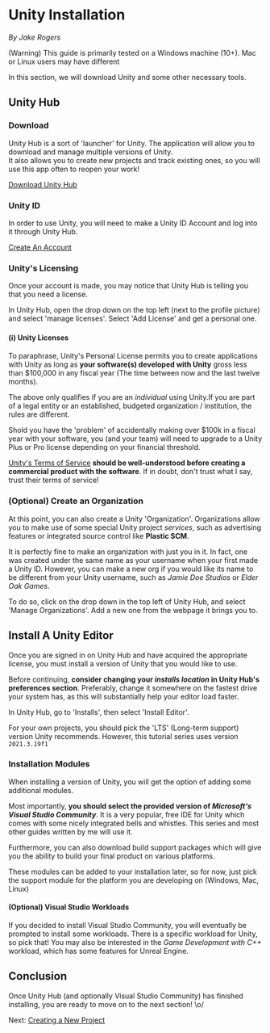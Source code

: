 # Unity Installation
*By Jake Rogers*

(Warning) This guide is primarily tested on a Windows machine (10+). Mac or Linux users may have different

In this section, we will download Unity and some other necessary tools.

## Unity Hub
### Download
Unity Hub is a sort of 'launcher' for Unity. The application will allow you to download and manage multiple versions of Unity.  
It also allows you to create new projects and track existing ones, so you will use this app often to reopen your work!  

[Download Unity Hub](https://unity.com/download)

### Unity ID
In order to use Unity, you will need to make a Unity ID Account and log into it through Unity Hub.

[Create An Account](https://id.unity.com)

### Unity's Licensing

Once your account is made, you may notice that Unity Hub is telling you that you need a license.

In Unity Hub, open the drop down on the top left (next to the profile picture) and select 'manage licenses'. Select 'Add License' and get a personal one.

#### (ℹ) Unity Licenses

To paraphrase, Unity's Personal License permits you to create applications with Unity as long as **your software(s) developed with Unity** gross less than $100,000 in any fiscal year (The time between now and the last twelve months).

The above only qualifies if you are an *individual* using Unity.If you are part of a legal entity or an established, budgeted organization / institution, the rules are different. 

Shold you have the 'problem' of accidentally making over $100k in a fiscal year with your software, you (and your team) will need to upgrade to a Unity Plus or Pro license depending on your financial threshold.

[Unity's Terms of Service](https://unity.com/legal/editor-terms-of-service/software) **should be well-understood before creating a commercial product with the software**. If in doubt, don't trust what I say, trust their terms of service!

### (Optional) Create an Organization
At this point, you can also create a Unity 'Organization'. Organizations allow you to make use of some special Unity project *services*, such as advertising features or integrated source control like **Plastic SCM**.

It is perfectly fine to make an organization with just you in it. In fact, one was created under the same name as your username when your first made a Unity ID. However, you can make a new org if you would like its name to be different from your Unity username, such as *Jamie Doe Studios* or *Elder Oak Games*.

To do so, click on the drop down in the top left of Unity Hub, and select 'Manage Organizations'. Add a new one from the webpage it brings you to.

## Install A Unity Editor
Once you are signed in on Unity Hub and have acquired the appropriate license, you must install a version of Unity that you would like to use.

Before continuing, **consider changing your *installs location* in Unity Hub's preferences section**. Preferably, change it somewhere on the fastest drive your system has, as this will substantially help your editor load faster.

In Unity Hub, go to 'Installs', then select 'Install Editor'.

For your own projects, you should pick the 'LTS' (Long-term support) version Unity recommends. However, this tutorial series uses version `2021.3.19f1`

### Installation Modules
When installing a version of Unity, you will get the option of adding some additional modules.  

Most importantly, **you should select the provided version of *Microsoft's Visual Studio Community***. It is a very popular, free IDE for Unity which comes with some nicely integrated bells and whistles. This series and most other guides written by me will use it.

Furthermore, you can also download build support packages which will give you the ability to build your final product on various platforms.

These modules can be added to your installation later, so for now, just pick the support module for the platform you are developing on (Windows, Mac, Linux)

#### (Optional) Visual Studio Workloads
If you decided to install Visual Studio Community, you will eventually be prompted to install some workloads. There is a specific workload for Unity, so pick that! You may also be interested in the *Game Development with C++* workload, which has some features for Unreal Engine.

## Conclusion
Once Unity Hub (and optionally Visual Studio Community) has finished installing, you are ready to move on to the next section! \o/

Next: [Creating a New Project](./unity-first-step-new-proj.md)